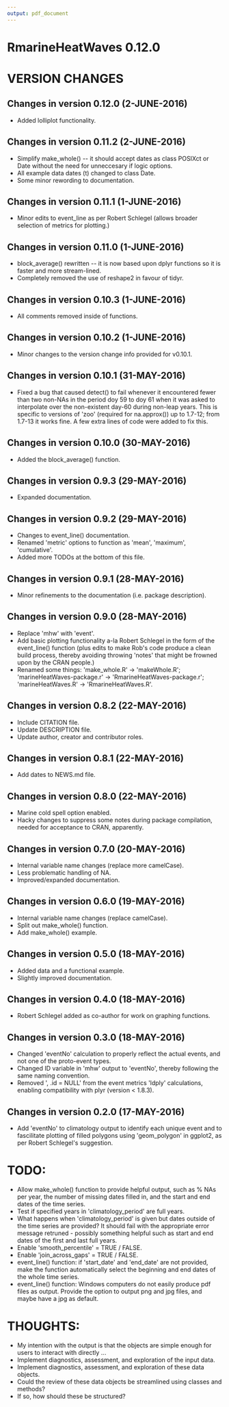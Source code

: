 ```yaml
---
output: pdf_document
---
```

# RmarineHeatWaves 0.12.0

# VERSION CHANGES
## Changes in version 0.12.0 (2-JUNE-2016)
* Added lolliplot functionality.

## Changes in version 0.11.2 (2-JUNE-2016)
* Simplify make_whole() -- it should accept dates as class POSIXct or Date 
without the need for unneccesary if logic options.
* All example data dates (t) changed to class Date.
* Some minor rewording to documentation.

## Changes in version 0.11.1 (1-JUNE-2016)
* Minor edits to event_line as per Robert Schlegel (allows broader selection of
metrics for plotting.)

## Changes in version 0.11.0 (1-JUNE-2016)
* block_average() rewritten -- it is now based upon dplyr functions so it is 
faster and more stream-lined.
* Completely removed the use of reshape2 in favour of tidyr.

## Changes in version 0.10.3 (1-JUNE-2016)
* All comments removed inside of functions.

## Changes in version 0.10.2 (1-JUNE-2016)
* Minor changes to the version change info provided for v0.10.1. 

## Changes in version 0.10.1 (31-MAY-2016)
* Fixed a bug that caused detect() to fail whenever it encountered fewer than two 
non-NAs in the period doy 59 to doy 61 when it was asked to interpolate over 
the non-existent day-60 during non-leap years. This is specific to versions of
'zoo' (required for na.approx()) up to 1.7-12; from 1.7-13 it works fine. A few 
extra lines of code were added to fix this.

## Changes in version 0.10.0 (30-MAY-2016)
* Added the block_average() function.

## Changes in version 0.9.3 (29-MAY-2016)
* Expanded documentation.

## Changes in version 0.9.2 (29-MAY-2016)
* Changes to event_line() documentation.
* Renamed 'metric' options to function as 'mean', 'maximum', 'cumulative'.
* Added more TODOs at the bottom of this file.

## Changes in version 0.9.1 (28-MAY-2016)
* Minor refinements to the documentation (i.e. package description).

## Changes in version 0.9.0 (28-MAY-2016)
* Replace 'mhw' with 'event'.
* Add basic plotting functionality a-la Robert Schlegel in the form of the 
event_line() function (plus edits to make Rob's code produce a clean build 
process, thereby avoiding throwing 'notes' that might be frowned upon by the 
CRAN people.)
* Renamed some things: 'make_whole.R' -> 'makeWhole.R'; 'marineHeatWaves-package.r' 
-> 'RmarineHeatWaves-package.r'; 'marineHeatWaves.R' -> 'RmarineHeatWaves.R'.

## Changes in version 0.8.2 (22-MAY-2016)
* Include CITATION file.
* Update DESCRIPTION file.
* Update author, creator and contributor roles.

## Changes in version 0.8.1 (22-MAY-2016)
* Add dates to NEWS.md file.

## Changes in version 0.8.0 (22-MAY-2016)
* Marine cold spell option enabled.
* Hacky changes to suppress some notes during package compilation, needed for
acceptance to CRAN, apparently.

## Changes in version 0.7.0 (20-MAY-2016)
* Internal variable name changes (replace more camelCase).
* Less problematic handling of NA.
* Improved/expanded documentation.

## Changes in version 0.6.0 (19-MAY-2016)
* Internal variable name changes (replace camelCase).
* Split out make_whole() function.
* Add make_whole() example.

## Changes in version 0.5.0 (18-MAY-2016)
* Added data and a functional example.
* Slightly improved documentation.

## Changes in version 0.4.0 (18-MAY-2016)
* Robert Schlegel added as co-author for work on graphing functions.

## Changes in version 0.3.0 (18-MAY-2016)
* Changed 'eventNo' calculation to properly reflect the actual events, and not 
one of the proto-event types.
* Changed ID variable in 'mhw' output to 'eventNo', thereby following the same
naming convention.
* Removed ', .id = NULL' from the event metrics 'ldply' calculations, enabling
compatibility with plyr (version < 1.8.3).

## Changes in version 0.2.0 (17-MAY-2016)
* Add 'eventNo' to climatology output to identify each unique event and to
fascilitate plotting of filled polygons using 'geom_polygon' in ggplot2, as per
Robert Schlegel's suggestion.

# TODO:
* Allow make_whole() function to provide helpful output, such as % NAs per year,
the number of missing dates filled in, and the start and end dates of the time
series.
* Test if specified years in 'climatology_period' are full years.
* What happens when 'climatology_period' is given but dates outside of the time 
series are provided? It should fail with the appropriate error message 
retruned - possibly something helpful such as start and end dates of the first
and last full years.
* Enable 'smooth_percentile' = TRUE / FALSE.
* Enable 'join_across_gaps' = TRUE / FALSE.
* event_line() function: if 'start_date' and 'end_date' are not provided, make
the function automatically select the beginning and end dates of the whole time
series.
* event_line() function: Windows computers do not easily produce pdf files as 
output. Provide the option to output png and jpg files, and maybe have a jpg as
default.

# THOUGHTS:
* My intention with the output is that the objects are simple enough for users 
to interact with directly ...
* Implement diagnostics, assessment, and exploration of the input data.
* Implement diagnostics, assessment, and exploration of these data objects.
* Could the review of these data objects be streamlined using classes and methods?
* If so, how should these be structured?
